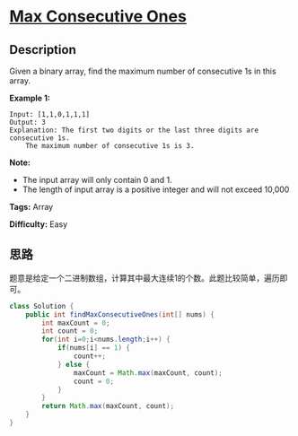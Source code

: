 # [Max Consecutive Ones][title]

## Description

Given a binary array, find the maximum number of consecutive 1s in this array.

**Example 1:**

```
Input: [1,1,0,1,1,1]
Output: 3
Explanation: The first two digits or the last three digits are consecutive 1s.
    The maximum number of consecutive 1s is 3.
```

**Note:**

* The input array will only contain 0 and 1.
* The length of input array is a positive integer and will not exceed 10,000

**Tags:** Array

**Difficulty:** Easy

## 思路

题意是给定一个二进制数组，计算其中最大连续1的个数。此题比较简单，遍历即可。

```java
class Solution {
    public int findMaxConsecutiveOnes(int[] nums) {
        int maxCount = 0;
        int count = 0;
        for(int i=0;i<nums.length;i++) {
            if(nums[i] == 1) {
                count++;
            } else {
                maxCount = Math.max(maxCount, count);
                count = 0;
            }
        }
        return Math.max(maxCount, count);
    }
}
```


[title]: https://leetcode.com/problems/max-consecutive-ones

